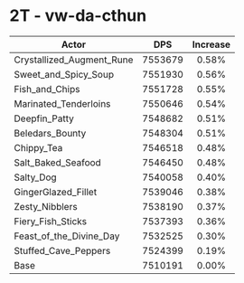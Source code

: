 # 2T - vw-da-cthun
| Actor | DPS | Increase |
|---|:---:|:---:|
|Crystallized_Augment_Rune|7553679|0.58%|
|Sweet_and_Spicy_Soup|7551930|0.56%|
|Fish_and_Chips|7551728|0.55%|
|Marinated_Tenderloins|7550646|0.54%|
|Deepfin_Patty|7548682|0.51%|
|Beledars_Bounty|7548304|0.51%|
|Chippy_Tea|7546518|0.48%|
|Salt_Baked_Seafood|7546450|0.48%|
|Salty_Dog|7540058|0.40%|
|GingerGlazed_Fillet|7539046|0.38%|
|Zesty_Nibblers|7538190|0.37%|
|Fiery_Fish_Sticks|7537393|0.36%|
|Feast_of_the_Divine_Day|7532525|0.30%|
|Stuffed_Cave_Peppers|7524399|0.19%|
|Base|7510191|0.00%|
